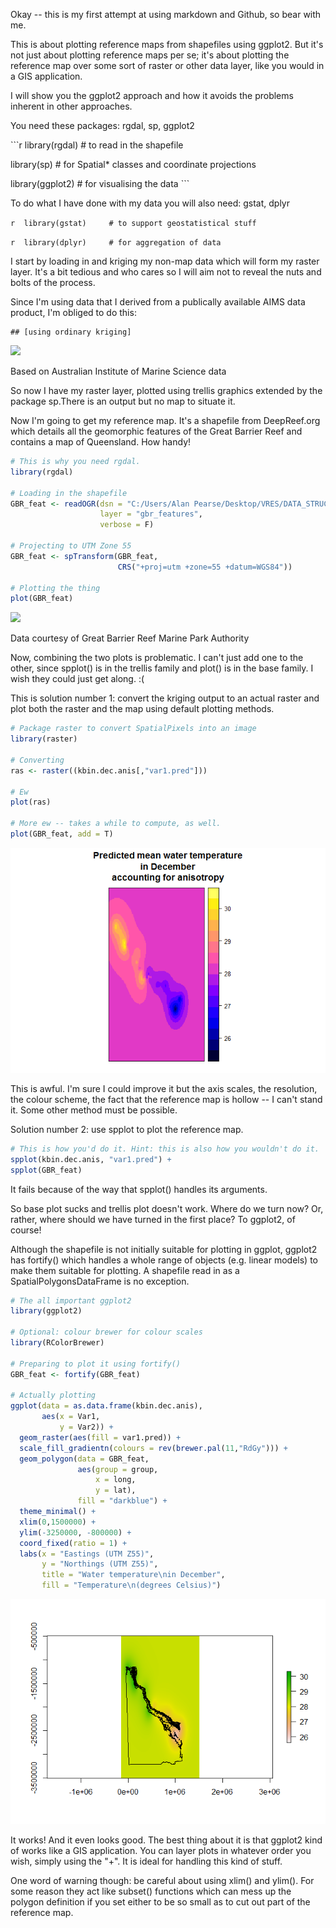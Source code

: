 Okay -- this is my first attempt at using markdown and Github, so bear with me.

This is about plotting reference maps from shapefiles using ggplot2. But it's not just about plotting reference maps per se; it's about plotting the reference map over some sort of raster or other data layer, like you would in a GIS application.

I will show you the ggplot2 approach and how it avoids the problems inherent in other approaches.

You need these packages: rgdal, sp, ggplot2

\`\`\`r library(rgdal) \# to read in the shapefile

library(sp) \# for Spatial\* classes and coordinate projections

library(ggplot2) \# for visualising the data \`\`\`

To do what I have done with my data you will also need: gstat, dplyr

`r  library(gstat)     # to support geostatistical stuff`

`r  library(dplyr)     # for aggregation of data`

I start by loading in and kriging my non-map data which will form my raster layer. It's a bit tedious and who cares so I will aim not to reveal the nuts and bolts of the process.

Since I'm using data that I derived from a publically available AIMS data product, I'm obliged to do this:

    ## [using ordinary kriging]

![](/assets/2016-02-16-apear9-Plotting-reference-maps-from-shapefiles-using-ggplot2_files/figure-markdown_github/unnamed-chunk-4-1.png)

Based on Australian Institute of Marine Science data

So now I have my raster layer, plotted using trellis graphics extended by the package sp.There is an output but no map to situate it.

Now I'm going to get my reference map. It's a shapefile from DeepReef.org which details all the geomorphic features of the Great Barrier Reef and contains a map of Queensland. How handy!

``` r
# This is why you need rgdal.
library(rgdal)

# Loading in the shapefile
GBR_feat <- readOGR(dsn = "C:/Users/Alan Pearse/Desktop/VRES/DATA_STRUCTURED/GEOGRAPHICAL_GEOLOGICAL/DeepReefOrg/Geomorphic_GBR/shape", 
                    layer = "gbr_features",
                    verbose = F)

# Projecting to UTM Zone 55 
GBR_feat <- spTransform(GBR_feat,
                        CRS("+proj=utm +zone=55 +datum=WGS84"))

# Plotting the thing
plot(GBR_feat)
```

![](/assets/2016-02-16-apear9-Plotting-reference-maps-from-shapefiles-using-ggplot2_files/figure-markdown_github/unnamed-chunk-5-1.png)

Data courtesy of Great Barrier Reef Marine Park Authority

Now, combining the two plots is problematic. I can't just add one to the other, since spplot() is in the trellis family and plot() is in the base family. I wish they could just get along. :(

This is solution number 1: convert the kriging output to an actual raster and plot both the raster and the map using default plotting methods.

``` r
# Package raster to convert SpatialPixels into an image
library(raster)

# Converting
ras <- raster((kbin.dec.anis[,"var1.pred"]))

# Ew
plot(ras)

# More ew -- takes a while to compute, as well.
plot(GBR_feat, add = T)
```

![](/assets/2016-02-16-apear9-Plotting-reference-maps-from-shapefiles-using-ggplot2_files/figure-markdown_github/unnamed-chunk-6-1.png)

This is awful. I'm sure I could improve it but the axis scales, the resolution, the colour scheme, the fact that the reference map is hollow -- I can't stand it. Some other method must be possible.

Solution number 2: use spplot to plot the reference map.

``` r
# This is how you'd do it. Hint: this is also how you wouldn't do it.
spplot(kbin.dec.anis, "var1.pred") + 
spplot(GBR_feat) 
```

It fails because of the way that spplot() handles its arguments.

So base plot sucks and trellis plot doesn't work. Where do we turn now? Or, rather, where should we have turned in the first place? To ggplot2, of course!

Although the shapefile is not initially suitable for plotting in ggplot, ggplot2 has fortify() which handles a whole range of objects (e.g. linear models) to make them suitable for plotting. A shapefile read in as a SpatialPolygonsDataFrame is no exception.

``` r
# The all important ggplot2
library(ggplot2)

# Optional: colour brewer for colour scales
library(RColorBrewer)

# Preparing to plot it using fortify()
GBR_feat <- fortify(GBR_feat)

# Actually plotting
ggplot(data = as.data.frame(kbin.dec.anis),
       aes(x = Var1, 
           y = Var2)) +
  geom_raster(aes(fill = var1.pred)) +
  scale_fill_gradientn(colours = rev(brewer.pal(11,"RdGy"))) +
  geom_polygon(data = GBR_feat, 
               aes(group = group, 
                   x = long, 
                   y = lat),
               fill = "darkblue") +
  theme_minimal() +
  xlim(0,1500000) +
  ylim(-3250000, -800000) +
  coord_fixed(ratio = 1) +
  labs(x = "Eastings (UTM Z55)",
       y = "Northings (UTM Z55)",
       title = "Water temperature\nin December",
       fill = "Temperature\n(degrees Celsius)")
```

![](/assets/2016-02-16-apear9-Plotting-reference-maps-from-shapefiles-using-ggplot2_files/figure-markdown_github/unnamed-chunk-8-1.png)

It works! And it even looks good. The best thing about it is that ggplot2 kind of works like a GIS application. You can layer plots in whatever order you wish, simply using the "+". It is ideal for handling this kind of stuff.

One word of warning though: be careful about using xlim() and ylim(). For some reason they act like subset() functions which can mess up the polygon definition if you set either to be so small as to cut out part of the reference map.
